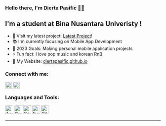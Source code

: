 ### Hello there, I'm Dierta Pasific 🙋‍♂️

## I'm a student at Bina Nusantara Univeristy !

- 🚧 Visit my latest project: [Latest Project][LatestProjects]!
- 📚 I'm currently focusing on Mobile App Development 
- 🏁 2023 Goals: Making personal mobile application projects
- ⚡ Fun fact: I love pop music and korean RnB
- 🔗 My Website: [diertapasific.github.io][website]

### Connect with me:

[<img align="left" alt="codeSTACKr | LinkedIn" width="22px" src="https://github.com/diertapasific/profile/blob/main/linkedin-logo-png-2026.png" />][Linkedin]
[<img align="left" alt="codeSTACKr | Instagram" width="22px" src="https://github.com/diertapasific/profile/blob/main/600px-Instagram_icon.png" />][instagram]

<br />

### Languages and Tools:

[<img align="left" alt="AndroidStudio" width="26px" src="https://github.com/diertapasific/profile/blob/main/Android_Studio_Icon_3.6.svg.png" />][AndroidStudio]
[<img align="left" alt="C" width="26px" src="https://github.com/diertapasific/profile/blob/main/5a36954d40bea2.0735336615135266052652.png" />][Cwiki]
[<img align="left" alt="C++" width="26px" src="https://github.com/diertapasific/profile/blob/main/png-clipart-c-logo-the-c-programming-language-computer-icons-computer-programming-source-code-programming-miscellaneous-template-removebg-preview%20(1).png" />][CPP]
[<img align="left" alt="Figma" width="26px" src="https://github.com/diertapasific/profile/blob/main/figma2.png" />][FG]
[<img align="left" alt="GitHub" width="26px" src="https://github.com/diertapasific/profile/blob/main/pngaaa.com-94898.png" />][GH]
<br />
<br />

---

[AndroidStudio]:https://developer.android.com/studio?gclid=CjwKCAjw-7OlBhB8EiwAnoOEk2bK3O6ihbchRK4rly1KnFw3hKiH5y5Oxx1eZGwjk4v83pCwoyxmrRoCuiwQAvD_BwE&gclsrc=aw.ds
[FG]:https://www.figma.com
[Cwiki]: https://en.wikipedia.org/wiki/C_(programming_language)
[CPP]:https://en.wikipedia.org/wiki/C%2B%2B
[GH]:https://en.wikipedia.org/wiki/GitHub
[instagram]: https://www.instagram.com/diertapasific/
[Linkedin]: https://www.linkedin.com/in/dierta-pasific-a033651b5/
[LatestProjects]:  https://github.com/diertapasific/MoneyManagerApp
[website]: https://diertapasific.github.io

